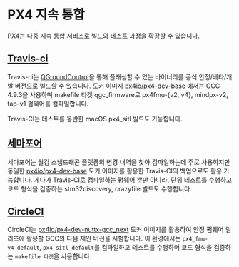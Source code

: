 # PX4 지속 통합

PX4는 다중 지속 통합 서비스로 빌드와 테스트 과정을 확장할 수 있습니다.

## [Travis-ci](https://travis-ci.org/PX4/PX4-Autopilot)

Travis-ci는 [QGroundControl](http://qgroundcontrol.com/)을 통해 플래싱할 수 있는 바이너리를 공식 안정/베타/개발 버전으로 빌드할 수 있습니다. 도커 이미지 [px4io/px4-dev-base](https://hub.docker.com/r/px4io/px4-dev-base/) 에서는 GCC 4.9.3을 사용하며 makefile 타켓 qgc_firmware로 px4fmu-{v2, v4}, mindpx-v2, tap-v1 펌웨어를 컴파일합니다.

Travis-CI는 테스트를 동반한 macOS px4_sitl 빌드도 가능합니다.

## [세마포어](https://semaphoreci.com/px4/PX4-Autopilot)

세마포어는 퀄컴 스냅드래곤 플랫폼의 변경 내역을 찾아 컴파일하는데 주로 사용하지만 동일한 [px4io/px4-dev-base](https://hub.docker.com/r/px4io/px4-dev-base/) 도커 이미지를 활용한 Travis-CI의 백업으로도 활용 가능합니다. 게다가 Travis-CI로 컴파일하는 펌웨어 뿐만 아니라, 단위 테스트를 수행하고 코드 형식을 검증하는 stm32discovery, crazyfile 빌드도 수행합니다.

## [CircleCI](https://circleci.com/gh/PX4/PX4-Autopilot)

CircleCI는 [px4io/px4-dev-nuttx-gcc_next](https://hub.docker.com/r/px4io/px4-dev-nuttx-gcc_next/) 도커 이미지를 활용하여 안정 펌웨어 릴리즈에 활용할 GCC의 다음 제안 버전을 시험합니다. 이 환경에서는 `px4_fmu-v4_default`, `px4_sitl_default`를 컴파일하고 테스트를 수행하며 코드 형식을 검증하는 `makefile 타겟`을 사용합니다.